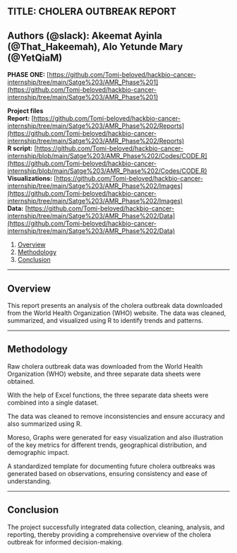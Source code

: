 ## **TITLE: CHOLERA OUTBREAK REPORT**

Authors (@slack): Akeemat Ayinla (@That_Hakeemah), Alo Yetunde Mary (@YetQiaM)
---
**PHASE ONE:** [https://github.com/Tomi-beloved/hackbio-cancer-internship/tree/main/Satge%203/AMR_Phase%201](https://github.com/Tomi-beloved/hackbio-cancer-internship/tree/main/Satge%203/AMR_Phase%201)

**Project files**  
**Report:** [https://github.com/Tomi-beloved/hackbio-cancer-internship/tree/main/Satge%203/AMR_Phase%202/Reports](https://github.com/Tomi-beloved/hackbio-cancer-internship/tree/main/Satge%203/AMR_Phase%202/Reports)  
**R script:** [https://github.com/Tomi-beloved/hackbio-cancer-internship/blob/main/Satge%203/AMR_Phase%202/Codes/CODE.R](https://github.com/Tomi-beloved/hackbio-cancer-internship/blob/main/Satge%203/AMR_Phase%202/Codes/CODE.R)  
**Visualizations:** [https://github.com/Tomi-beloved/hackbio-cancer-internship/tree/main/Satge%203/AMR_Phase%202/Images](https://github.com/Tomi-beloved/hackbio-cancer-internship/tree/main/Satge%203/AMR_Phase%202/Images)  
**Data:** [https://github.com/Tomi-beloved/hackbio-cancer-internship/tree/main/Satge%203/AMR_Phase%202/Data](https://github.com/Tomi-beloved/hackbio-cancer-internship/tree/main/Satge%203/AMR_Phase%202/Data)



1. [Overview](#overview)
2. [Methodology](#methodology)
3. [Conclusion](#conclusion)

---

## **Overview**

This report presents an analysis of the cholera outbreak data downloaded from the World Health Organization (WHO) website. The data was cleaned, summarized, and visualized using R to identify trends and patterns.

---

## **Methodology**

Raw cholera outbreak data was downloaded from the World Health Organization (WHO) website, and three separate data sheets were obtained.

With the help of Excel functions, the three separate data sheets were combined into a single dataset.

The data was cleaned to remove inconsistencies and ensure accuracy and also summarized using R.

Moreso, Graphs were generated for easy visualization and also illustration of the key metrics for different trends, geographical distribution, and demographic impact.

A standardized template for documenting future cholera outbreaks was generated based on observations, ensuring consistency and ease of understanding.

---

## **Conclusion**

The project successfully integrated data collection, cleaning, analysis, and reporting, thereby providing a comprehensive overview of the cholera outbreak for informed decision-making. 

